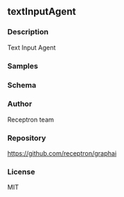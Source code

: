 ## textInputAgent

### Description

Text Input Agent

### Samples



### Schema


### Author

Receptron team

### Repository

https://github.com/receptron/graphai


### License

MIT

